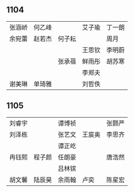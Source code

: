 ## 1104
|     |     |     |     |     |
| --- | --- | --- | --- | --- |
| 张涵峤 | 何乙峰 |  | 艾子瑜 | 丁一朗 |
| 余宛蕾 | 赵若杰 | 何子耘 |  | 周月 |
|  |  |  | 王思钦 | 李明蔚 |
|  |  | 张承蓓 | 鲜雨彤 | 胡苏寒 |
|  |  |  | 李郑夫 |  |
| 谢美琳 | 单琦雅 |  | 刘哲佚 |  |

## 1105
|     |     |     |     |     |
| --- | --- | --- | --- | --- |
| 刘睿宇 |  | 谭博祯 |  | 张颢严 |
| 刘泽栋 |  | 张艺文 | 王宸奥 | 李思齐 |
|  |  | 谭正屹 |  |  |
| 冉钰熙 | 程子颜 | 任朗豪 |  | 唐浩然 |
|  |  | 吕林镔 |  |  |
| 胡文馨 | 陆辰昊 | 余雨翰 | 卢奕 | 陈星宏 |


